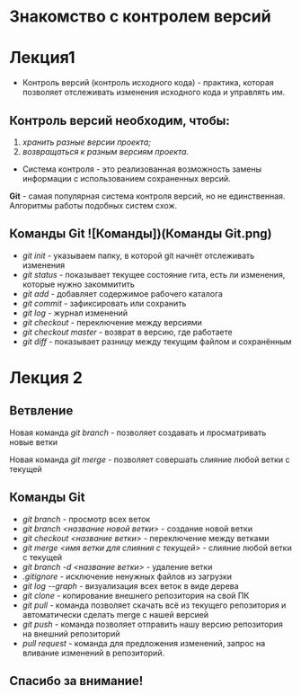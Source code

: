 # Знакомство с контролем версий
# Лекция1
* Контроль версий (контроль исходного кода) - практика, которая позволяет отслеживать изменения исходного кода и управлять им.
## Контроль версий необходим, чтобы:
1.  *хранить разные версии проекта;*
2.  *возвращаться к разным версиям проекта.* 
* Система контроля - это реализованная возможность замены информации с использованием сохраненных версий.

**Git** - самая популярная система контроля версий, но не единственная. Алгоритмы работы подобных систем схож.

## Команды Git ![Команды])(Команды Git.png)

* *git init* -  указываем папку, в которой
git начнёт отслеживать изменения
* *git status* - показывает текущее состояние гита, есть ли изменения, которые нужно закоммитить
* *git add* - добавляет содержимое рабочего каталога
* *git commit* - зафиксировать или сохранить
* *git log* - журнал изменений
* *git checkout* - переключение между версиями
* *git checkout master* - возврат в версию, где работаете
* *git diff* - показывает разницу между текущим файлом
и сохранённым

 # Лекция 2
 ## Ветвление
Новая команда *git branch* - позволяет создавать и просматривать новые ветки 

Новая команда *git merge* - позволяет совершать слияние любой ветки с текущей
## Команды Git
* *git branch* - просмотр всех веток
* *git branch <название новой ветки>* - создание новой ветки
* *git checkout <название ветки>* - переключение между ветками
 * *git merge <имя ветки для слияния с текущей>* - слияние любой ветки с текущей
* *git branch -d <название ветки>* - удаление ветки
* *.gitignore* - исключение ненужных файлов из загрузки
* *git log --graph* - визуализация всех веток в виде дерева
* *git clone* - копирование внешнего репозитория на свой ПК
* *git pull* - команда позволяет скачать всё из текущего репозитория и автоматически сделать merge с нашей версией
* *git push* - команда позволяет отправить нашу версию репозитория на внешний репозиторий
* *pull request* - команда для предложения изменений, запрос на вливание изменений в репозиторий.
 ## Спасибо за внимание!
